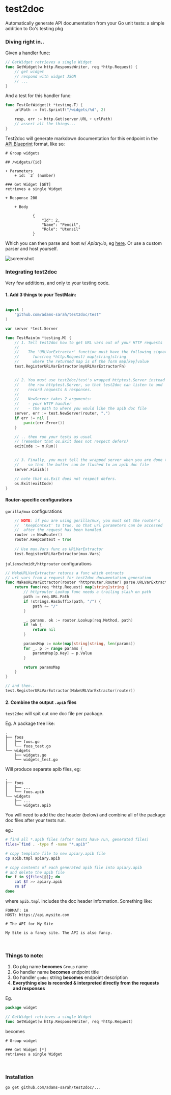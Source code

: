 # test2doc

Automatically generate API documentation from your Go unit tests: a simple addition to Go's testing pkg

### Diving right in..

Given a handler func:

```go
// GetWidget retrieves a single Widget
func GetWidget(w http.ResponseWriter, req *http.Request) {
	// get widget
	// respond with widget JSON
	// ...
}
```

And a test for this handler func:

```go
func TestGetWidget(t *testing.T) {
	urlPath := fmt.Sprintf("/widgets/%d", 2)

	resp, err := http.Get(server.URL + urlPath)
	// assert all the things...
}
```

Test2doc will generate markdown documentation for this endpoint in the [API Blueprint](https://github.com/apiaryio/api-blueprint/blob/master/API%20Blueprint%20Specification.md) format, like so:

```
# Group widgets

## /widgets/{id}

+ Parameters
    + id: `2` (number)

### Get Widget [GET]
retrieves a single Widget

+ Response 200 

    + Body

            {
                "Id": 2,
                "Name": "Pencil",
                "Role": "Utensil"
            }        
```

Which you can then parse and host w/ *Apiary.io*, eg [here](http://docs.testingit.apiary.io/#). 
Or use a custom parser and host yourself.

![screenshot](http://s17.postimg.org/6mz3ich1b/Screen_Shot_2015_11_06_at_9_38_46_AM.png)


### Integrating test2doc

Very few additions, and only to your testing code.

#### 1. Add 3 things to your TestMain:

```go

import (
	"github.com/adams-sarah/test2doc/test"
)

var server *test.Server

func TestMain(m *testing.M) {
	// 1. Tell test2doc how to get URL vars out of your HTTP requests
	//
	//    The 'URLVarExtractor' function must have the following signature:
	//      func(req *http.Request) map[string]string
	//      where the returned map is of the form map[key]value
	test.RegisterURLVarExtractor(myURLVarExtractorFn)


	// 2. You must use test2doc/test's wrapped httptest.Server instead of
	//    the raw httptest.Server, so that test2doc can listen to and
	//    record requests & responses.
	//
	//    NewServer takes 2 arguments:
	//    - your HTTP handler
	//    - the path to where you would like the apib doc file
	server, err := test.NewServer(router, ".")
	if err != nil {
		panic(err.Error())
	}

	// .. then run your tests as usual
	// (remember that os.Exit does not respect defers)
	exitCode := m.Run()


	// 3. Finally, you must tell the wrapped server when you are done testing
	//    so that the buffer can be flushed to an apib doc file
	server.Finish()

	// note that os.Exit does not respect defers.
	os.Exit(exitCode)
}

```

#### Router-specific configurations

`gorilla/mux` configurations

```go
	// NOTE: if you are using gorilla/mux, you must set the router's 
	//  'KeepContext' to true, so that url parameters can be accessed
	//  after the request has been handled.
	router := NewRouter()
	router.KeepContext = true
	
	// Use mux.Vars func as URLVarExtractor
	test.RegisterURLVarExtractor(mux.Vars)
```

`julienschmidt/httprouter` configurations

```go
// MakeURLVarExtractor returns a func which extracts 
// url vars from a request for test2doc documentation generation
func MakeURLVarExtractor(router *httprouter.Router) parse.URLVarExtractor {
	return func(req *http.Request) map[string]string {
		// httprouter Lookup func needs a trailing slash on path
		path := req.URL.Path
		if !strings.HasSuffix(path, "/") {
			path += "/"
		}

		_, params, ok := router.Lookup(req.Method, path)
		if !ok {
			return nil
		}

		paramsMap := make(map[string]string, len(params))
		for _, p := range params {
			paramsMap[p.Key] = p.Value
		}

		return paramsMap
	}
}

// and then..
test.RegisterURLVarExtractor(MakeURLVarExtractor(router))

```

#### 2. Combine the output `.apib` files
`test2doc` will spit out one doc file per package.

Eg. A package tree like:

```
.
├── foos
│   ├── foos.go
│   └── foos_test.go
└── widgets
    ├── widgets.go
    └── widgets_test.go
```

Will produce separate apib files, eg:

```
.
├── foos
│   ├── ...
│   └── foos.apib
└── widgets
    ├── ...
    └── widgets.apib
```


You will need to add the doc header (below) and combine all of the package doc files after your tests run.

eg.:

```bash
# find all *.apib files (after tests have run, generated files)
files=`find . -type f -name "*.apib"`

# copy template file to new apiary.apib file
cp apib.tmpl apiary.apib

# copy contents of each generated apib file into apiary.apib
# and delete the apib file
for f in ${files[@]}; do
	cat $f >> apiary.apib
	rm $f
done
```

where `apib.tmpl` includes the doc header information. 
Something like:

```
FORMAT: 1A
HOST: https://api.mysite.com

# The API for My Site

My Site is a fancy site. The API is also fancy.

```

<br>

### Things to note:
1. Go pkg name **becomes** `Group` name
2. Go handler name **becomes** endpoint title
3. Go handler `godoc` string **becomes** endpoint description
4. **Everything else is recorded & interpreted directly from the requests and responses**

Eg.
```go
package widget

// GetWidget retrieves a single Widget
func GetWidget(w http.ResponseWriter, req *http.Request)
```

becomes

```
# Group widget

### Get Widget [*]
retrieves a single Widget
```


<br>

### Installation

`go get github.com/adams-sarah/test2doc/...`

<br>


